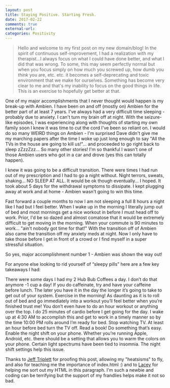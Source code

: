 ```yaml
---
layout: post
title: Staying Positive. Starting Fresh.
date: 2017-02-22
comments: true
external-url:
categories: Positivity
---
```


> Hello and welcome to my first post on my new domain/blog! In the spirit of continuous self-improvement, I had a realization with my therapist...I always focus on what I could have done better, and what I did that was wrong. To some, this may seem perfectly normal but when you focus simply on how much you screwed up, how dumb you *think* you are, etc. etc. it becomes a self-deprecating and toxic environment that we make for ourselves. Something has become very clear to me and that's my inability to focus on the good things in life. This is an exercise to hopefully get better at that.
 
One of my major accomplishments that I never thought would happen is my break-up with Ambien. I have been on and off (mostly on) Ambien for the better part of at least 7 years. I've always had a very difficult time sleeping - probably due to anxiety. I can't turn my brain off at night. With the seizure-like episodes, I was experiencing along with thoughts of starting my own family soon I knew it was time to cut the cord I've been so reliant on. I would do so many WEIRD things on Ambien - I'm surprised Dave didn't give me my marching papers after the time I woke up just long enough to say "All the TVs in the house are going to kill us!"... and proceeded to go right back to sleep zZzzZzz... So many other stories! I'm so thankful I wasn't one of those Ambien users who got in a car and drove (yes this can totally happen).
 
I knew it was going to be a difficult transition. There were times I had run out of my prescription and I had to go a night without. Night terrors, sweats, shaking... NO SLEEP AT ALL. It would be ok though eventually... I hoped. It took about 5 days for the withdrawal symptoms to dissipate. I kept plugging away at work and at home - Ambien wasn't going to win this time.
 
Fast forward a couple months to now I am not sleeping a full 8 hours a night like I had but I feel better. When I wake up in the morning I literally jump out of bed and most mornings get a nice workout in before I must head off to work. Prior, I'd be so dazed and almost comatose that it would be extremely difficult to get moving in the morning. When your commute is 90 minutes to work... "ain't nobody got time for that!" With the transition off of Ambien also came the transition off my anxiety meds at night. Now I only have to take those before I get in front of a crowd or I find myself in a super stressful situation. 

 
So yes, major accomplishment number 1 - Ambien was shown the way out! 

For anyone else looking to rid yourself of “sleepy pills” here are a few key takeaways I had:

There were some days I had my 2 Hub Bub Coffees a day. I don’t do that anymore -1 cup a day! 
If you do caffeinate, try and have your caffeine before lunch. The later you have it in the day the longer it’s going to take to get out of your system. 
Exercise in the morning! As daunting as it is to roll out of bed and go immediately into a workout you’ll feel better when you’re finished trust me! You don’t even have to do an hour workout or anything over the top. I do 25 minutes of cardio before I get going for the day. I wake up at 4:30 AM to accomplish this and get to work in a timely manner so by the time 10:00 PM rolls around I’m ready for bed.
Stop watching TV. At least an hour before bed turn the TV off. Read a book! Do something that’s easy. 
Enable the night shift on your phone. Whether you’re running Apple, Android, etc. there should be a setting that allows you to warm the colors on your phone. Certain light spectrums have been tied to insomnia. The night shift settings help this issue. 

Thanks to <a href="https://twitter.com/webology">Jeff Triplett</a> for proofing this post, allowing my "heatsisms" to fly, and also for teaching me the importance of index.html :) and to <a href="https://twitter.com/laceynwilliams">Lacey</a> for helping me sort out my HTML in this paragraph. I'm such a newbie and coding can be terrifying but the support of my frandlies helps make it not so bad. 





